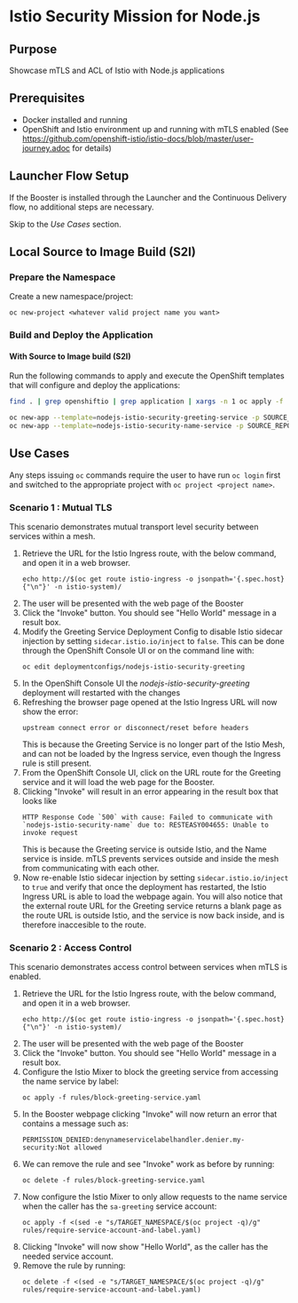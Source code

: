 # Istio Security Mission for Node.js

## Purpose

Showcase mTLS and ACL of Istio with Node.js applications

## Prerequisites

* Docker installed and running
* OpenShift and Istio environment up and running with mTLS enabled (See https://github.com/openshift-istio/istio-docs/blob/master/user-journey.adoc for details)

## Launcher Flow Setup

If the Booster is installed through the Launcher and the Continuous Delivery flow, no additional steps are necessary.

Skip to the _Use Cases_ section.

## Local Source to Image Build (S2I)

### Prepare the Namespace

Create a new namespace/project:
```
oc new-project <whatever valid project name you want>
```

### Build and Deploy the Application

#### With Source to Image build (S2I)

Run the following commands to apply and execute the OpenShift templates that will configure and deploy the applications:
```bash
find . | grep openshiftio | grep application | xargs -n 1 oc apply -f

oc new-app --template=nodejs-istio-security-greeting-service -p SOURCE_REPOSITORY_URL=https://github.com/wildfly-swarm-openshiftio-boosters/nodejs-istio-security -p SOURCE_REPOSITORY_REF=master -p SOURCE_REPOSITORY_DIR=nodejs-istio-security-greeting
oc new-app --template=nodejs-istio-security-name-service -p SOURCE_REPOSITORY_URL=https://github.com/wildfly-swarm-openshiftio-boosters/nodejs-istio-security -p SOURCE_REPOSITORY_REF=master -p SOURCE_REPOSITORY_DIR=nodejs-istio-security-name
```

## Use Cases

Any steps issuing `oc` commands require the user to have run `oc login` first and switched to the appropriate project with `oc project <project name>`.

### Scenario 1 : Mutual TLS

This scenario demonstrates mutual transport level security between services within a mesh.

1. Retrieve the URL for the Istio Ingress route, with the below command, and open it in a web browser.
    ```
    echo http://$(oc get route istio-ingress -o jsonpath='{.spec.host}{"\n"}' -n istio-system)/
    ```
2. The user will be presented with the web page of the Booster
3. Click the "Invoke" button. You should see "Hello World" message in a result box.
4. Modify the Greeting Service Deployment Config to disable Istio sidecar injection by setting `sidecar.istio.io/inject` to `false`.
This can be done through the OpenShift Console UI or on the command line with:
    ```
    oc edit deploymentconfigs/nodejs-istio-security-greeting
    ```
5. In the OpenShift Console UI the _nodejs-istio-security-greeting_ deployment will restarted with the changes
6. Refreshing the browser page opened at the Istio Ingress URL will now show the error:
    ```
    upstream connect error or disconnect/reset before headers
    ```
    This is because the Greeting Service is no longer part of the Istio Mesh,
    and can not be loaded by the Ingress service,
    even though the Ingress rule is still present.
7. From the OpenShift Console UI, click on the URL route for the Greeting service and it will load the web page for the Booster.
8. Clicking "Invoke" will result in an error appearing in the result box that looks like
    ```
    HTTP Response Code `500` with cause: Failed to communicate with `nodejs-istio-security-name` due to: RESTEASY004655: Unable to invoke request
    ```
    This is because the Greeting service is outside Istio, and the Name service is inside.
    mTLS prevents services outside and inside the mesh from communicating with each other.
9. Now re-enable Istio sidecar injection by setting `sidecar.istio.io/inject` to `true` and verify that once the deployment has restarted,
the Istio Ingress URL is able to load the webpage again.
You will also notice that the external route URL for the Greeting service returns a blank page as the route URL is outside Istio,
and the service is now back inside, and is therefore inaccesible to the route.

### Scenario 2 : Access Control

This scenario demonstrates access control between services when mTLS is enabled.

1. Retrieve the URL for the Istio Ingress route, with the below command, and open it in a web browser.
    ```
    echo http://$(oc get route istio-ingress -o jsonpath='{.spec.host}{"\n"}' -n istio-system)/
    ```
2. The user will be presented with the web page of the Booster
3. Click the "Invoke" button. You should see "Hello World" message in a result box.
4. Configure the Istio Mixer to block the greeting service from accessing the name service by label:
    ```
    oc apply -f rules/block-greeting-service.yaml
    ```
5. In the Booster webpage clicking "Invoke" will now return an error that contains a message such as:
    ```
    PERMISSION_DENIED:denynameservicelabelhandler.denier.my-security:Not allowed
    ```
6. We can remove the rule and see "Invoke" work as before by running:
    ```
    oc delete -f rules/block-greeting-service.yaml
    ```
7. Now configure the Istio Mixer to only allow requests to the name service when the caller has the `sa-greeting` service account:
    ```
    oc apply -f <(sed -e "s/TARGET_NAMESPACE/$(oc project -q)/g" rules/require-service-account-and-label.yaml)
    ```
8. Clicking "Invoke" will now show "Hello World", as the caller has the needed service account.
9. Remove the rule by running:
    ```
    oc delete -f <(sed -e "s/TARGET_NAMESPACE/$(oc project -q)/g" rules/require-service-account-and-label.yaml)
    ```
